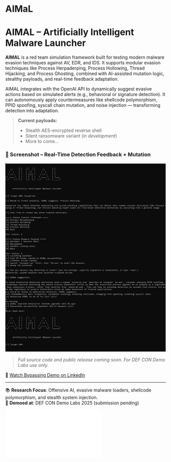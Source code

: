 # AIMaL
# AIMAL – Artificially Intelligent Malware Launcher

**AIMAL** is a red team simulation framework built for testing modern malware evasion techniques against AV, EDR, and IDS. It supports modular evasion techniques like Process Herpaderping, Process Hollowing, Thread Hijacking, and Process Ghosting, combined with AI-assisted mutation logic, stealthy payloads, and real-time feedback adaptation.

AIMAL integrates with the OpenAI API to dynamically suggest evasive actions based on simulated alerts (e.g., behavioral or signature detection). It can autonomously apply countermeasures like shellcode polymorphism, PPID spoofing, syscall chain mutation, and noise injection — transforming detection into adaptation.

> **Current payloads:**  
> - Stealth AES-encrypted reverse shell  
> - Silent ransomware variant (*in development*)  
> - More to come...

### 🎯 Screenshot – Real-Time Detection Feedback + Mutation

![AIMAL Screenshot](AIMaL.jpg)

> _Full source code and public release coming soon. For DEF CON Demo Labs use only._

🎥 [Watch Bypassing Demo on LinkedIn](https://www.linkedin.com/feed/update/urn:li:activity:7325447443276292096/)

---
📚 **Research Focus**: Offensive AI, evasive malware loaders, shellcode polymorphism, and stealth system injection.  
📅 **Demoed at**: DEF CON Demo Labs 2025 (submission pending)

![Short Presentation](AIMaL_p.pdf)
